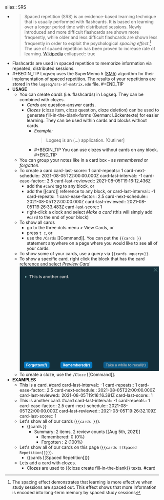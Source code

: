 alias:: SRS

-
  > Spaced repetition (SRS) is an evidence-based learning technique that is usually performed with flashcards. It is based on learning over a longer period time with distributed sessions. Newly introduced and more difficult flashcards are shown more frequently, while older and less difficult flashcards are shown less frequently in order to exploit the psychological _spacing effect_.[^1] The use of spaced repetition has been proven to increase rate of learning. [Wikipedia](https://en.wikipedia.org/wiki/Spaced_repetition) 
  collapsed:: true
  [^1]: The spacing effect demonstrates that learning is more effective when study sessions are spaced out. This effect shows that more information is encoded into long-term memory by spaced study sessions
- Flashcards are used in spaced repetition to memorize information via repeated, distributed sessions.
-
  #+BEGIN_TIP
  Logseq uses the SuperMemo 5 ([SM5](https://www.supermemo.com/en/archives1990-2015/english/ol/sm5)) algorithm for their implementation of spaced repetition. The results of your repetitions are stored in the `logseq/srs-of-matrix.edn` file.
  #+END_TIP
- **USAGE**
	- You can create _cards_  (i.e. flashcards) in Logseq. They can be combined with clozes.
		- _Cards_ are question-answer cards.
		- _Clozes_ (cloze item, cloze question, cloze deletion) can be used to generate fill-in-the-blank-forms (German: Lückentexte) for easier learning. They can be used within cards and blocks without cards.
			- _Example:_
			  > Logseq is an (...) application.
			  > [Outliner]
			-
			  #+BEGIN_TIP
			  You can use clozes without cards on any block.
			  #+END_TIP
	- You can group your notes like in a card box - as _remembered_ or _forgotten_.
	- To create a card
	  card-last-score:: 1
	  card-repeats:: 1
	  card-next-schedule:: 2021-08-05T22:00:00.000Z
	  card-last-interval:: -1
	  card-ease-factor:: 2.5
	  card-last-reviewed:: 2021-08-05T19:16:12.436Z
		- add the `#card` tag to any block, or
		- add the [[card]] reference to any block, or
		  card-last-interval:: -1
		  card-repeats:: 1
		  card-ease-factor:: 2.5
		  card-next-schedule:: 2021-08-05T22:00:00.000Z
		  card-last-reviewed:: 2021-08-05T19:26:33.483Z
		  card-last-score:: 1
		- right-click a clock and select _Make a card_ (this will simply add `#card` to the end of your block)
	- To show all cards
		- go to the three dots menu > View Cards, or
		- press `t c`, or
		- use the `/Cards` [[Command]]. You can put the `{{cards }}` statement anywhere on a page where you would like to see all of your cards.
	- To show some of your cards, use a query via `{{cards <query>}}`.
	- To show a specific card, right click the block that has the card reference and select _Preview Card_
	  ![image.png](../assets/image_1628191119279_0.png)
	- To create a cloze, use the `/Cloze` [[Command]].
- **EXAMPLES**
	- This is a card. #card
	  card-last-interval:: -1
	  card-repeats:: 1
	  card-ease-factor:: 2.5
	  card-next-schedule:: 2021-08-05T22:00:00.000Z
	  card-last-reviewed:: 2021-08-05T19:16:16.391Z
	  card-last-score:: 1
	- This is another card. #card
	  card-last-interval:: -1
	  card-repeats:: 1
	  card-ease-factor:: 2.5
	  card-next-schedule:: 2021-08-05T22:00:00.000Z
	  card-last-reviewed:: 2021-08-05T19:26:32.109Z
	  card-last-score:: 1
	- Let's show all of our cards (`{{cards }}`).
		- {{cards }}
			- Summary: 2 items, 2 review counts [[Aug 5th, 2021]]
				- Remembered:   0 (0%)
				- Forgotten :   2 (100%)
	- Let's show all of our cards on this page (`{{cards [[Spaced Repetition]]}}`).
		- {{cards [[Spaced Repetition]]}}
	- Lets add a card with clozes.
		- Clozes are used to {{cloze create fill-in-the-blank}} texts. #card